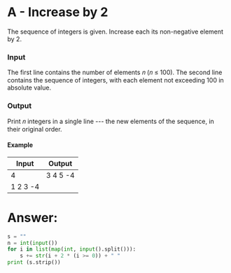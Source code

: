 # A - Increase by 2

The sequence of integers is given. Increase each its non-negative element by 2.

### Input

The first line contains the number of elements 𝑛 (𝑛 ≤ 100). The second line contains the sequence of integers, with each element not exceeding 100 in absolute value.

### Output

Print 𝑛 integers in a single line --- the new elements of the sequence, in their original order.

#### Example

| Input      | Output         |
| ---------- | -------------- |
| 4          | 3 4 5 -4       |
| 1 2 3 -4   |                |

# Answer:

```python
s = ""
n = int(input())
for i in list(map(int, input().split())):
    s += str(i + 2 * (i >= 0)) + " "
print (s.strip())
```
